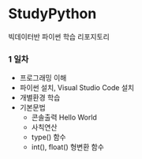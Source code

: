 # StudyPython
빅데이터반 파이썬 학습 리포지토리

### 1 일차
- 프로그래밍 이해
- 파이썬 설치, Visual Studio Code 설치
- 개별환경 학습
- 기본문법
  - 콘솔출력 Hello World
  - 사칙연산
  - type() 함수
  - int(), float() 형변환 함수